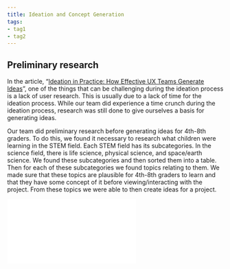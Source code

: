 ```yaml
---
title: Ideation and Concept Generation
tags:
- tag1
- tag2
---
```


## Preliminary research
In the article, “[Ideation in Practice: How Effective UX Teams Generate Ideas](https://www.nngroup.com/articles/ideation-in-practice/)”, one of the things that can be challenging during the ideation process is a lack of user research. This is usually due to a lack of time for the ideation process. While our team did experience a time crunch during the ideation process, research was still done to give ourselves a basis for generating ideas.

Our team did preliminary research before generating ideas for 4th-8th graders. To do this, we found it necessary to research what children were learning in the STEM field. Each STEM field has its subcategories. In the science field, there is life science, physical science, and space/earth science. We found these subcategories and then sorted them into a table. Then for each of these subcategories we found topics relating to them. We made sure that these topics are plausible for 4th-8th graders to learn and that they have some concept of it before viewing/interacting with the project. From these topics we were able to then create ideas for a project.

![Table 1](Tables%20of%20ideas%20-%20Sheet1.pdf)